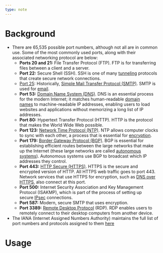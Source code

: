 ```yaml
---
type: note
---
```

# Background
- There are 65,535 possible port numbers, although not all are in common use. Some of the most commonly used ports, along with their associated networking protocol are below:
	- **Ports 20 and 21:** File Transfer Protocol (FTP). FTP is for transferring files between a client and a server.
	- **Port 22:** Secure Shell (SSH). SSH is one of many [tunneling](https://www.cloudflare.com/learning/network-layer/what-is-tunneling/) protocols that create secure network connections.
	- [Port 25](https://www.cloudflare.com/learning/email-security/smtp-port-25-587/): Historically, [Simple Mail Transfer Protocol (SMTP)](https://www.cloudflare.com/learning/email-security/what-is-smtp/). SMTP is used for [email](https://www.cloudflare.com/learning/email-security/what-is-email/).
	- **Port 53:** [Domain Name System (DNS)](https://www.cloudflare.com/learning/dns/what-is-dns/). DNS is an essential process for the modern Internet; it matches human-readable [domain names](https://www.cloudflare.com/learning/dns/glossary/what-is-a-domain-name/) to machine-readable IP addresses, enabling users to load websites and applications without memorizing a long list of IP addresses.
	- **Port 80:** Hypertext Transfer Protocol (HTTP). HTTP is the protocol that makes the World Wide Web possible.
	- **Port 123:** [Network Time Protocol (NTP)](https://blog.cloudflare.com/secure-time/). NTP allows computer clocks to sync with each other, a process that is essential for [encryption](https://www.cloudflare.com/learning/ssl/what-is-encryption/).
	- **Port 179:** [Border Gateway Protocol (BGP)](https://www.cloudflare.com/learning/security/glossary/what-is-bgp/). BGP is essential for establishing efficient routes between the large networks that make up the Internet (these large networks are called [autonomous systems](https://www.cloudflare.com/learning/network-layer/what-is-an-autonomous-system/)). Autonomous systems use BGP to broadcast which IP addresses they control.
	- **Port 443:** [HTTP Secure (HTTPS)](https://www.cloudflare.com/learning/ssl/what-is-https/). HTTPS is the secure and encrypted version of HTTP. All HTTPS web traffic goes to port 443. Network services that use HTTPS for encryption, such as [DNS over HTTPS](https://www.cloudflare.com/learning/dns/dns-over-tls/), also connect at this port.
	- **Port 500:** Internet Security Association and Key Management Protocol (ISAKMP), which is part of the process of setting up secure [IPsec](https://www.cloudflare.com/learning/network-layer/what-is-ipsec/) connections.
	- **Port 587:** Modern, secure SMTP that uses encryption.
	- **Port 3389:** [Remote Desktop Protocol](https://www.cloudflare.com/learning/access-management/what-is-the-remote-desktop-protocol/) (RDP). RDP enables users to remotely connect to their desktop computers from another device.
- The IANA (Internet Assigned Numbers Authority) maintains the full list of port numbers and protocols assigned to them [here](https://www.iana.org/assignments/service-names-port-numbers/service-names-port-numbers.xhtml)

# Usage